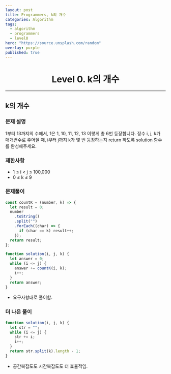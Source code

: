 ```yaml
---
layout: post
title: Programmers, k의 개수
categories: Algorithm
tags:
  - algorithm
  - programmers
  - level0
hero: "https://source.unsplash.com/random"
overlay: purple
published: true
---
```


<center>

# Level 0. k의 개수

</center>

---

## k의 개수

### 문제 설명

1부터 13까지의 수에서, 1은 1, 10, 11, 12, 13 이렇게 총 6번 등장합니다. 정수 i, j, k가 매개변수로 주어질 때, i부터 j까지 k가 몇 번 등장하는지 return 하도록 solution 함수를 완성해주세요.

### 제한사항

- 1 ≤ i < j ≤ 100,000
- 0 ≤ k ≤ 9

### 문제풀이

```js
const countK = (number, k) => {
  let result = 0;
  number
    .toString()
    .split("")
    .forEach((char) => {
      if (char == k) result++;
    });
  return result;
};

function solution(i, j, k) {
  let answer = 0;
  while (i <= j) {
    answer += countK(i, k);
    i++;
  }
  return answer;
}
```

- 요구사항대로 풀이함.

### 더 나은 풀이

```js
function solution(i, j, k) {
  let str = "";
  while (i <= j) {
    str += i;
    i++;
  }
  return str.split(k).length - 1;
}
```

- 공간복잡도도 시간복잡도도 더 효율적임.

